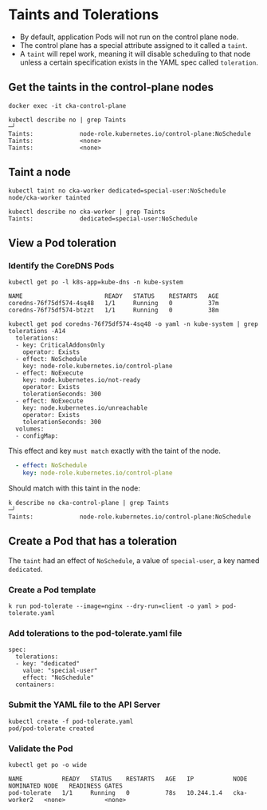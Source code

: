 # Taints and Tolerations

- By default, application Pods will not run on the control plane node. 
- The control plane has a special attribute assigned to it called a `taint`.
- A `taint` will repel work, meaning it will disable scheduling to that node unless a certain specification exists in the YAML spec called `toleration`.

## Get the taints in the control-plane nodes

```shell
docker exec -it cka-control-plane
```

```shell
kubectl describe no | grep Taints                                                                                                                                            ─╯
Taints:             node-role.kubernetes.io/control-plane:NoSchedule
Taints:             <none>
Taints:             <none>
```

## Taint a node

```shell
kubectl taint no cka-worker dedicated=special-user:NoSchedule
node/cka-worker tainted
```

```shell
kubectl describe no cka-worker | grep Taints
Taints:             dedicated=special-user:NoSchedule
```

## View a Pod toleration

### Identify the CoreDNS Pods

```shell
kubectl get po -l k8s-app=kube-dns -n kube-system

NAME                       READY   STATUS    RESTARTS   AGE
coredns-76f75df574-4sq48   1/1     Running   0          37m
coredns-76f75df574-btzzt   1/1     Running   0          38m
```

```shell
kubectl get pod coredns-76f75df574-4sq48 -o yaml -n kube-system | grep tolerations -A14
  tolerations:
  - key: CriticalAddonsOnly
    operator: Exists
  - effect: NoSchedule
    key: node-role.kubernetes.io/control-plane
  - effect: NoExecute
    key: node.kubernetes.io/not-ready
    operator: Exists
    tolerationSeconds: 300
  - effect: NoExecute
    key: node.kubernetes.io/unreachable
    operator: Exists
    tolerationSeconds: 300
  volumes:
  - configMap:
```

This effect and key `must match` exactly with the taint of the node.

```yaml
  - effect: NoSchedule
    key: node-role.kubernetes.io/control-plane
```

Should match with this taint in the node:

```shell
k describe no cka-control-plane | grep Taints                                                                                                                                      ─╯
Taints:             node-role.kubernetes.io/control-plane:NoSchedule
```

## Create a Pod that has a toleration

The `taint` had an effect of `NoSchedule`, a value of `special-user`, a key named `dedicated`.

### Create a Pod template

```shell
k run pod-tolerate --image=nginx --dry-run=client -o yaml > pod-tolerate.yaml
```

### Add tolerations to the pod-tolerate.yaml file

```shell
spec:
  tolerations:
  - key: "dedicated"
    value: "special-user"
    effect: "NoSchedule"
  containers:
```

### Submit the YAML file to the API Server

```shell
kubectl create -f pod-tolerate.yaml
pod/pod-tolerate created
```

### Validate the Pod

```shell
kubectl get po -o wide

NAME           READY   STATUS    RESTARTS   AGE   IP           NODE          NOMINATED NODE   READINESS GATES
pod-tolerate   1/1     Running   0          78s   10.244.1.4   cka-worker2   <none>           <none>
```